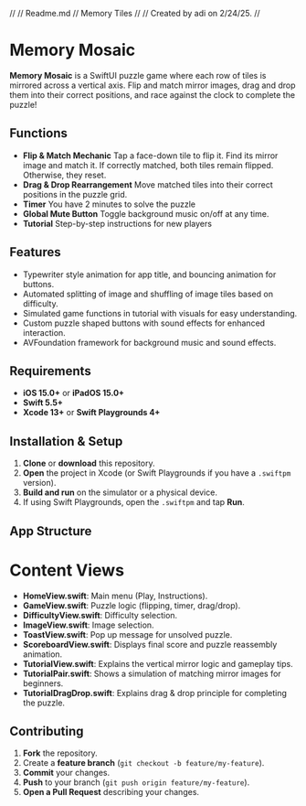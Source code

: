 //
//  Readme.md
//  Memory Tiles
//
//  Created by adi on 2/24/25.
//
# Memory Mosaic

**Memory Mosaic** is a SwiftUI puzzle game where each row of tiles is mirrored across a vertical axis. Flip and match mirror images, drag and drop them into their correct positions, and race against the clock to complete the puzzle!

## Functions

- **Flip & Match Mechanic**
    Tap a face-down tile to flip it. Find its mirror image and match it. If correctly matched, both tiles remain flipped. Otherwise, they reset.
- **Drag & Drop Rearrangement**
  Move matched tiles into their correct positions in the puzzle grid.
- **Timer**
  You have 2 minutes to solve the puzzle
- **Global Mute Button**
  Toggle background music on/off at any time.
- **Tutorial**
  Step-by-step instructions for new players
                                    

## Features
- Typewriter style animation for app title, and bouncing animation for buttons.
- Automated splitting of image and shuffling of image tiles based on difficulty.
- Simulated game functions in tutorial with visuals for easy understanding.
- Custom puzzle shaped buttons with sound effects for enhanced interaction.
- AVFoundation framework for background music and sound effects.
                                

## Requirements

- **iOS 15.0+** or **iPadOS 15.0+**
- **Swift 5.5+**
- **Xcode 13+** or **Swift Playgrounds 4+**

## Installation & Setup

1. **Clone** or **download** this repository.
2. **Open** the project in Xcode (or Swift Playgrounds if you have a `.swiftpm` version).
3. **Build and run** on the simulator or a physical device.
4. If using Swift Playgrounds, open the `.swiftpm` and tap **Run**.

                                    
## App Structure
# Content Views
                                    
- **HomeView.swift**: Main menu (Play, Instructions).
- **GameView.swift**: Puzzle logic (flipping, timer, drag/drop).
- **DifficultyView.swift**: Difficulty selection.
- **ImageView.swift**: Image selection.
- **ToastView.swift**: Pop up message for unsolved puzzle.
- **ScoreboardView.swift**: Displays final score and puzzle reassembly animation.
- **TutorialView.swift**: Explains the vertical mirror logic and gameplay tips.
- **TutorialPair.swift**: Shows a simulation of matching mirror images for beginners.
- **TutorialDragDrop.swift**: Explains drag & drop principle for completing the puzzle.

## Contributing

1. **Fork** the repository.
2. Create a **feature branch** (`git checkout -b feature/my-feature`).
3. **Commit** your changes.
4. **Push** to your branch (`git push origin feature/my-feature`).
5. **Open a Pull Request** describing your changes.




